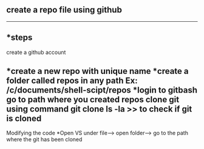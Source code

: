 **create a repo file using github**
---
---
*steps
----
create a github account

*create a new repo with unique name
*create a folder  called repos in any path Ex: /c/documents/shell-scipt/repos
*login to gitbash
go to path where you created repos
clone git using command git clone <https url>
ls -la >> to check if git is cloned
----
Modifying the code
*Open VS 
under file--> open folder--> go to the path where the git has been cloned